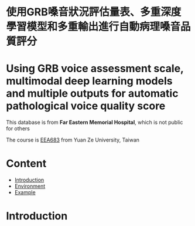 # 使用GRB嗓音狀況評估量表、多重深度學習模型和多重輸出進行自動病理嗓音品質評分
# Using GRB voice assessment scale, multimodal deep learning models and multiple outputs for automatic pathological voice quality score


This database is from <b>Far Eastern Memorial Hospital</b>, which is not public for others

The course is [EEA683](https://portal.yzu.edu.tw/cosSelect/Cos_Plan_En.aspx?y=108&s=2&id=EEA683&c=A) from Yuan Ze University, Taiwan

# Content

  * [Introduction](#Introduction)
  * [Environment](#Environment)
  * [Example](#Example)
  
# Introduction

